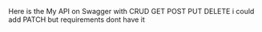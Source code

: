 Here is the My API on Swagger with CRUD GET POST PUT DELETE i could add PATCH but requirements dont have it
